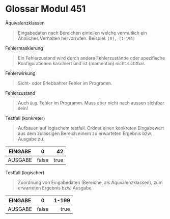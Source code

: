 Glossar Modul 451
=================

Äquivalenzklassen
> Eingabedaten nach Bereichen einteilen welche vermutlich ein Ähnliches Verhalten hervorrufen. Beispiel: `[0], [1-199]`

Fehlermaskierung
> Ein Fehlerzustand wird durch andere Fehlerzustände oder spezifische Konfigurationen kaschiert und ist (momentan) nicht sichtbar.

Fehlerwirkung
> Sicht- oder Erlebbahrer Fehler im Programm.

Fehlerzustand
> Auch `Bug`. Fehler im Programm. Muss aber nicht nach aussen sichtbar sein!

Testfall (konkreter)
> Aufbauen auf logischem testfall. Ordnet einen konkreten Eingabewert aus dem zulässigen Bereich einem zu erwarteten Ergebnis bzw. Ausgabe zu.

| EINGABE        | 0           | 42  |
| ------------- |:-------------:| -----:|
| AUSGABE      | false | true |

Testfall (logischer)
> Zuordnung von Eingabedaten (Bereiche, als Äquvalenzklassen), zum erwarteten Ergebnis bzw. Ausgabe.

| EINGABE        | 0           | 1-199  |
| ------------- |:-------------:| -----:|
| AUSGABE      | false | true |
